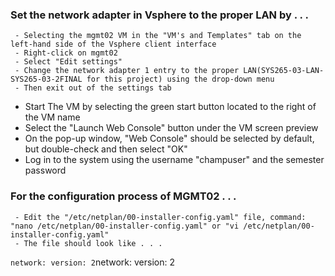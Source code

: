### Set the network adapter in Vsphere to the proper LAN by . . .
     - Selecting the mgmt02 VM in the "VM's and Templates" tab on the left-hand side of the Vsphere client interface
     - Right-click on mgmt02
     - Select "Edit settings"
     - Change the network adapter 1 entry to the proper LAN(SYS265-03-LAN-SYS265-03-2FINAL for this project) using the drop-down menu
     - Then exit out of the settings tab

- Start The VM by selecting the green start button located to the right of the VM name
- Select the "Launch Web Console" button under the VM screen preview
- On the pop-up window, "Web Console" should be selected by default, but double-check and then select "OK"
- Log in to the system using the username "champuser" and the semester password

### For the configuration process of MGMT02 . . .
     - Edit the "/etc/netplan/00-installer-config.yaml" file, command: "nano /etc/netplan/00-installer-config.yaml" or "vi /etc/netplan/00-installer-config.yaml"
     - The file should look like . . .
`network:
   version: 2`network:
  version: 2

